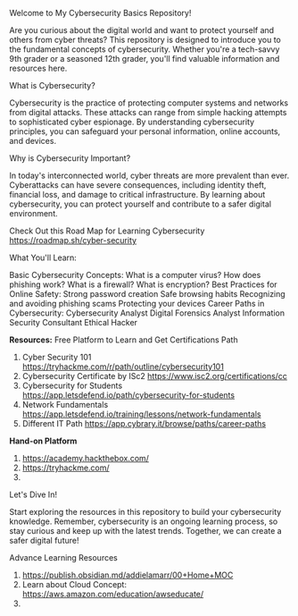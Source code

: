 Welcome to My Cybersecurity Basics Repository!

Are you curious about the digital world and want to protect yourself and others from cyber threats? This repository is designed to introduce you to the fundamental concepts of cybersecurity. Whether you're a tech-savvy 9th grader or a seasoned 12th grader, you'll find valuable information and resources here.

What is Cybersecurity?

Cybersecurity is the practice of protecting computer systems and networks from digital attacks. These attacks can range from simple hacking attempts to sophisticated cyber espionage. By understanding cybersecurity principles, you can safeguard your personal information, online accounts, and devices.

Why is Cybersecurity Important?

In today's interconnected world, cyber threats are more prevalent than ever. Cyberattacks can have severe consequences, including identity theft, financial loss, and damage to critical infrastructure. By learning about cybersecurity, you can protect yourself and contribute to a safer digital environment.

Check Out this Road Map for Learning Cybersecurity
https://roadmap.sh/cyber-security


What You'll Learn:

Basic Cybersecurity Concepts:
What is a computer virus?
How does phishing work?
What is a firewall?
What is encryption?
Best Practices for Online Safety:
Strong password creation
Safe browsing habits
Recognizing and avoiding phishing scams
Protecting your devices
Career Paths in Cybersecurity:
Cybersecurity Analyst
Digital Forensics Analyst
Information Security Consultant
Ethical Hacker

**Resources:**
Free Platform to Learn and Get Certifications Path

1. Cyber Security 101
https://tryhackme.com/r/path/outline/cybersecurity101
2. Cybersecurity Certificate by ISc2
https://www.isc2.org/certifications/cc
3. Cybersecurity for Students
https://app.letsdefend.io/path/cybersecurity-for-students
4. Network Fundamentals 
https://app.letsdefend.io/training/lessons/network-fundamentals
5. Different IT Path
https://app.cybrary.it/browse/paths/career-paths

**Hand-on Platform**
1. https://academy.hackthebox.com/
2. https://tryhackme.com/
3. 


Let's Dive In!

Start exploring the resources in this repository to build your cybersecurity knowledge. Remember, cybersecurity is an ongoing learning process, so stay curious and keep up with the latest trends. Together, we can create a safer digital future!


Advance Learning Resources

1. https://publish.obsidian.md/addielamarr/00+Home+MOC
2. Learn about Cloud Concept: https://aws.amazon.com/education/awseducate/
3. 
